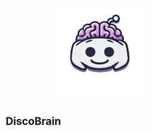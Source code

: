 <div align='center'>
    <picture>
        <source media="(prefers-color-scheme: light)" srcset="/docs/logo.png">
        <img alt="discobrain logo" src="/docs/logo.png" width="50%" height="50%">
    </picture>
</div>



# DiscoBrain